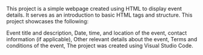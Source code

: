 This project is a simple webpage created using HTML to display event details. It serves as an introduction to basic HTML tags and structure.
This project showcases the following:

Event title and description,
Date, time, and location of the event,
contact information (if applicable),
Other relevant details about the event,
Terms and conditions of the event,
The project was created using Visual Studio Code.
